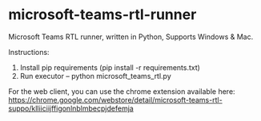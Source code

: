 # microsoft-teams-rtl-runner
Microsoft Teams RTL runner, written in Python, Supports Windows & Mac.

Instructions:
1.	Install pip requirements (pip install -r requirements.txt)
2.	Run executor – python microsoft_teams_rtl.py

For the web client, you can use the chrome extension available here:
https://chrome.google.com/webstore/detail/microsoft-teams-rtl-suppo/klliiciijffigonlnblmbecpjdefemja
